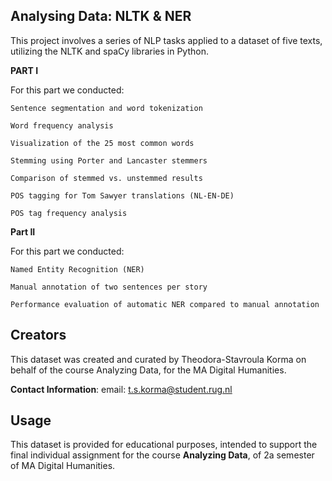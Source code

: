 ## Analysing Data: NLTK & NER

This project involves a series of NLP tasks applied to a dataset of five texts, utilizing the NLTK and spaCy libraries in Python.

**PART I**

For this part we conducted: 

`Sentence segmentation and word tokenization`

`Word frequency analysis`

`Visualization of the 25 most common words`

`Stemming using Porter and Lancaster stemmers`

`Comparison of stemmed vs. unstemmed results`

`POS tagging for Tom Sawyer translations (NL-EN-DE)`

`POS tag frequency analysis`


**Part II**

For this part we conducted: 

`Named Entity Recognition (NER)`

`Manual annotation of two sentences per story`

`Performance evaluation of automatic NER compared to manual annotation`

## Creators
This dataset was created and curated by Theodora-Stavroula Korma on behalf of the course Analyzing Data, for the MA Digital Humanities. 

**Contact Information**:
email: t.s.korma@student.rug.nl

## Usage
This dataset is provided for educational purposes, intended to support the final individual assignment for the course **Analyzing Data**, of 2a semester of MA Digital Humanities. 
